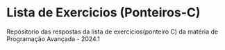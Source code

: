 # Lista de Exercicios (Ponteiros-C)
Repósitorio das respostas da lista de exercícios(ponteiro C) da matéria de Programação Avançada - 2024.1
